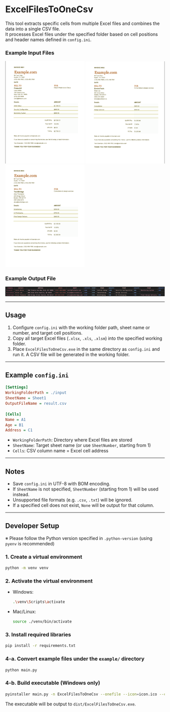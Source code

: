 # ExcelFilesToOneCsv

This tool extracts specific cells from multiple Excel files and combines the data into a single CSV file.  
It processes Excel files under the specified folder based on cell positions and header names defined in `config.ini`.

### Example Input Files

<img src="./readme_images/sample_invoice001.png" width="250px" alt="Sample Invoice 001">
<img src="./readme_images/sample_invoice002.png" width="250px" alt="Sample Invoice 002">
<img src="./readme_images/sample_invoice003.png" width="250px" alt="Sample Invoice 003">

### Example Output File

<img src="./readme_images/result.png" alt="Result">

---

## Usage

1. Configure `config.ini` with the working folder path, sheet name or number, and target cell positions.
2. Copy all target Excel files (`.xlsx`, `.xls`, `.xlsm`) into the specified working folder.
3. Place `ExcelFilesToOneCsv.exe` in the same directory as `config.ini` and run it. A CSV file will be generated in the working folder.

---

## Example `config.ini`

```ini
[Settings]
WorkingFolderPath = ./input
SheetName = Sheet1
OutputFileName = result.csv

[Cells]
Name = A1
Age = B1
Address = C1
```

- `WorkingFolderPath`: Directory where Excel files are stored
- `SheetName`: Target sheet name (or use `SheetNumber`, starting from 1)
- `Cells`: CSV column name = Excel cell address

---

## Notes

- Save `config.ini` in UTF-8 with BOM encoding.
- If `SheetName` is not specified, `SheetNumber` (starting from 1) will be used instead.
- Unsupported file formats (e.g. `.csv`, `.txt`) will be ignored.
- If a specified cell does not exist, `None` will be output for that column.

---

## Developer Setup

※ Please follow the Python version specified in `.python-version` (using `pyenv` is recommended)

### 1. Create a virtual environment

```bash
python -m venv venv
```

### 2. Activate the virtual environment

- Windows:
  ```bash
  .\venv\Scripts\activate
  ```
- Mac/Linux:
  ```bash
  source ./venv/bin/activate
  ```

### 3. Install required libraries

```bash
pip install -r requirements.txt
```

### 4-a. Convert example files under the `example/` directory

```bash
python main.py
```

### 4-b. Build executable (Windows only)

```bash
pyinstaller main.py -n ExcelFilesToOneCsv --onefile --icon=icon.ico --console
```

The executable will be output to `dist/ExcelFilesToOneCsv.exe`.
